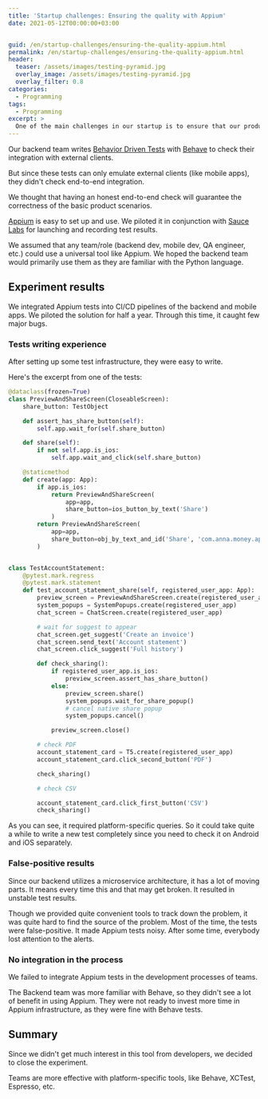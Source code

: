 ```yaml
---
title: 'Startup challenges: Ensuring the quality with Appium'
date: 2021-05-12T00:00:00+03:00


guid: /en/startup-challenges/ensuring-the-quality-appium.html
permalink: /en/startup-challenges/ensuring-the-quality-appium.html
header:
  teaser: /assets/images/testing-pyramid.jpg
  overlay_image: /assets/images/testing-pyramid.jpg
  overlay_filter: 0.8
categories:
  - Programming
tags:
  - Programming
excerpt: >
  One of the main challenges in our startup is to ensure that our product is of good quality. We decided to try Appium to test end-to-end scenarios.
---
```


Our backend team writes [Behavior Driven Tests](https://www.geeksforgeeks.org/agile-testing-methods-behavior-driven-testing/) with [Behave](https://behave.readthedocs.io/en/stable/) to check their integration with external clients.

But since these tests can only emulate external clients (like mobile apps), they didn't check end-to-end integration.

We thought that having an honest end-to-end check will guarantee the correctness of the basic product scenarios.

[Appium](https://appium.io) is easy to set up and use. We piloted it in conjunction with [Sauce Labs](https://saucelabs.com) for launching and recording test results.

We assumed that any team/role (backend dev, mobile dev, QA engineer, etc.) could use a universal tool like Appium. We hoped the backend team would primarily use them as they are familiar with the Python language.

## Experiment results

We integrated Appium tests into CI/CD pipelines of the backend and mobile apps. We piloted the solution for half a year. Through this time, it caught few major bugs.

### Tests writing experience

After setting up some test infrastructure, they were easy to write.

Here's the excerpt from one of the tests:

```python
@dataclass(frozen=True)
class PreviewAndShareScreen(CloseableScreen):
    share_button: TestObject

    def assert_has_share_button(self):
        self.app.wait_for(self.share_button)

    def share(self):
        if not self.app.is_ios:
            self.app.wait_and_click(self.share_button)

    @staticmethod
    def create(app: App):
        if app.is_ios:
            return PreviewAndShareScreen(
                app=app,
                share_button=ios_button_by_text('Share')
            )
        return PreviewAndShareScreen(
            app=app,
            share_button=obj_by_text_and_id('Share', 'com.anna.money.app.dev:id/buttonPrimary')
        )


class TestAccountStatement:
    @pytest.mark.regress
    @pytest.mark.statement
    def test_account_statement_share(self, registered_user_app: App):
        preview_screen = PreviewAndShareScreen.create(registered_user_app)
        system_popups = SystemPopups.create(registered_user_app)
        chat_screen = ChatScreen.create(registered_user_app)

        # wait for suggest to appear
        chat_screen.get_suggest('Create an invoice')
        chat_screen.send_text('Account statement')
        chat_screen.click_suggest('Full history')

        def check_sharing():
            if registered_user_app.is_ios:
                preview_screen.assert_has_share_button()
            else:
                preview_screen.share()
                system_popups.wait_for_share_popup()
                # cancel native share popup
                system_popups.cancel()

            preview_screen.close()

        # check PDF
        account_statement_card = T5.create(registered_user_app)
        account_statement_card.click_second_button('PDF')

        check_sharing()

        # check CSV

        account_statement_card.click_first_button('CSV')
        check_sharing()
```

As you can see, it required platform-specific queries. So it could take quite a while to write a new test completely since you need to check it on Android and iOS separately.

### False-positive results

Since our backend utilizes a microservice architecture, it has a lot of moving parts. It means every time this and that may get broken. It resulted in unstable test results.

Though we provided quite convenient tools to track down the problem, it was quite hard to find the source of the problem. Most of the time, the tests were false-positive. It made Appium tests noisy. After some time, everybody lost attention to the alerts.

### No integration in the process

We failed to integrate Appium tests in the development processes of teams.

The Backend team was more familiar with Behave, so they didn't see a lot of benefit in using Appium. They were not ready to invest more time in Appium infrastructure, as they were fine with Behave tests.

## Summary

Since we didn't get much interest in this tool from developers, we decided to close the experiment.

Teams are more effective with platform-specific tools, like Behave, XCTest, Espresso, etc.